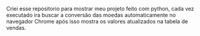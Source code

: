 Criei esse repositorio para mostrar meu projeto feito com python, cada vez executado 
ira  buscar a conversão das moedas automaticamente no navegador Chrome após isso mostra
os valores atualizados na tabela de vendas. 
